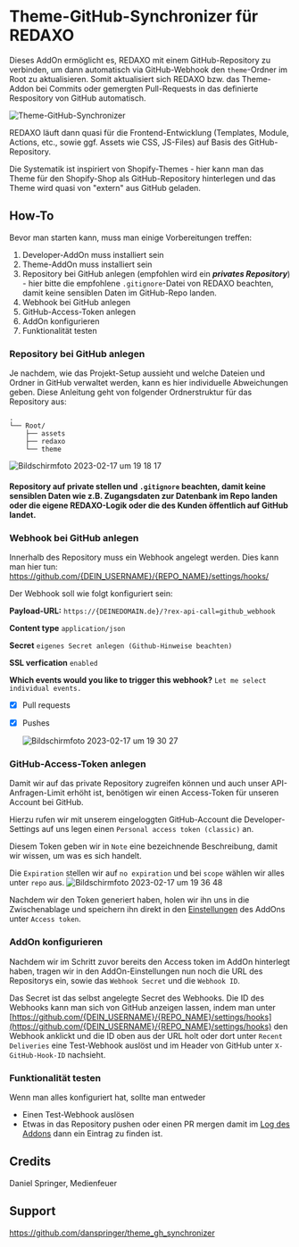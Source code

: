 # Theme-GitHub-Synchronizer für REDAXO

Dieses AddOn ermöglicht es, REDAXO mit einem GitHub-Repository zu verbinden, um dann automatisch via GitHub-Webhook den <code>theme</code>-Ordner im Root zu aktualisieren.
Somit aktualisiert sich REDAXO bzw. das Theme-Addon bei Commits oder gemergten Pull-Requests in das definierte Respository von GitHub automatisch.

![Theme-GitHub-Synchronizer](https://github.com/danspringer/theme_gh_synchronizer/assets/16903055/098080a6-8b05-4ff4-993b-622744cc8c4c)


REDAXO läuft dann quasi für die Frontend-Entwicklung (Templates, Module, Actions, etc., sowie ggf. Assets wie CSS, JS-Files) auf Basis des GitHub-Repository.

Die Systematik ist inspiriert von Shopify-Themes - hier kann man das Theme für den Shopify-Shop als GitHub-Repository hinterlegen und das Theme wird quasi von "extern" aus GitHub geladen.

## How-To
Bevor man starten kann, muss man einige Vorbereitungen treffen:
1. Developer-AddOn muss installiert sein
2. Theme-AddOn muss installiert sein
3. Repository bei GitHub anlegen (empfohlen wird ein **_privates Repository_**) - hier bitte die empfohlene ``.gitignore``-Datei von REDAXO beachten, damit keine sensiblen Daten im GitHub-Repo landen.
4. Webhook bei GitHub anlegen
5. GitHub-Access-Token anlegen
6. AddOn konfigurieren
7. Funktionalität testen

### Repository bei GitHub anlegen
Je nachdem, wie das Projekt-Setup aussieht und welche Dateien und Ordner in GitHub verwaltet werden, kann es hier individuelle Abweichungen geben. Diese Anleitung geht von folgender Ordnerstruktur für das Repository aus:
``` 
.
└── Root/
    ├── assets
    ├── redaxo
    └── theme
   ```
![Bildschirmfoto 2023-02-17 um 19 18 17](https://user-images.githubusercontent.com/16903055/219748324-2b1e78e0-727a-46c8-8f32-7decd81c7c91.png)

#### Repository auf private stellen und ``.gitignore`` beachten, damit keine sensiblen Daten wie z.B. Zugangsdaten zur Datenbank im Repo landen oder die eigene REDAXO-Logik oder die des Kunden öffentlich auf GitHub landet.


### Webhook bei GitHub anlegen
Innerhalb des Repository muss ein Webhook angelegt werden. Dies kann man hier tun: https://github.com/{DEIN_USERNAME}/{REPO_NAME}/settings/hooks/

Der Webhook soll wie folgt konfiguriert sein:

**Payload-URL:**
```https://{DEINEDOMAIN.de}/?rex-api-call=github_webhook```

**Content type**
```application/json```

**Secret**
```eigenes Secret anlegen (Github-Hinweise beachten)```

**SSL verfication**
```enabled```

**Which events would you like to trigger this webhook?**
```Let me select individual events.```
- [x] Pull requests  
- [x] Pushes  

  ![Bildschirmfoto 2023-02-17 um 19 30 27](https://user-images.githubusercontent.com/16903055/219752552-fb5f2f4f-6a4b-41bd-886a-1c0ab0b31d51.png)


### GitHub-Access-Token anlegen
Damit wir auf das private Repository zugreifen können und auch unser API-Anfragen-Limit erhöht ist, benötigen wir einen Access-Token für unseren Account bei GitHub.

Hierzu rufen wir mit unserem eingeloggten GitHub-Account die Developer-Settings auf uns legen einen `Personal access token (classic)` an.

Diesem Token geben wir in `Note` eine bezeichnende Beschreibung, damit wir wissen, um was es sich handelt.

Die `Expiration` stellen wir auf `no expiration` und bei `scope` wählen wir alles unter `repo` aus.
![Bildschirmfoto 2023-02-17 um 19 36 48](https://user-images.githubusercontent.com/16903055/219755423-aaca84b4-961d-47cc-8cc8-66ccf69137de.png)

Nachdem wir den Token generiert haben, holen wir ihn uns in die Zwischenablage und speichern ihn direkt in den [Einstellungen](index.php?page=theme/theme_gh_synchronizer/settings) des AddOns unter `Access token`.


### AddOn konfigurieren
Nachdem wir im Schritt zuvor bereits den Access token im AddOn hinterlegt haben, tragen wir in den AddOn-Einstellungen nun noch die URL des Repositorys ein, sowie das `Webhook Secret` und die `Webhook ID`.

Das Secret ist das selbst angelegte Secret des Webhooks.
Die ID des Webhooks kann man sich von GitHub anzeigen lassen, indem man unter [https://github.com/{DEIN_USERNAME}/{REPO_NAME}/settings/hooks](https://github.com/{DEIN_USERNAME}/{REPO_NAME}/settings/hooks) den Webhook anklickt und die ID oben aus der URL holt oder dort unter `Recent Deliveries` eine Test-Webhook auslöst und im Header von GitHub unter `X-GitHub-Hook-ID` nachsieht.


### Funktionalität testen
Wenn man alles konfiguriert hat, sollte man entweder
- Einen Test-Webhook auslösen
- Etwas in das Repository pushen oder einen PR mergen
damit im [Log des Addons](index.php?page=theme/theme_gh_synchronizer/log) dann ein Eintrag zu finden ist.

## Credits
Daniel Springer, Medienfeuer

## Support
https://github.com/danspringer/theme_gh_synchronizer